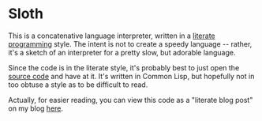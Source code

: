 # Sloth

This is a concatenative language interpreter, written in a [literate programming](https://en.wikipedia.org/wiki/Literate_programming) style.  The intent is not to create a speedy language -- rather, it's a sketch of an interpreter for a pretty slow, but adorable language.  

Since the code is in the literate style, it's probably best to just open the [source code](sloth.lisp) and have at it.  It's written in Common Lisp, but hopefully not in too obtuse a style as to be difficult to read.

Actually, for easier reading, you can view this code as a "literate blog post" on my blog [here](http://thestone.zone/hacking/2017/02/11/sloth-language.html).
